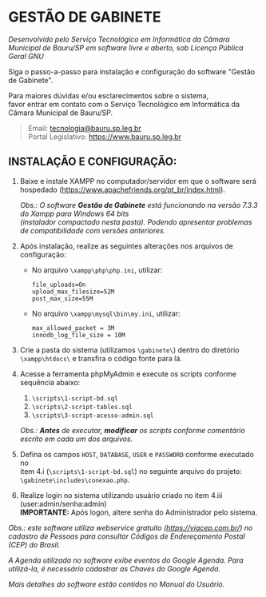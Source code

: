 # GESTÃO DE GABINETE

*Desenvolvido pelo Serviço Tecnológico em Informática da Câmara Municipal de Bauru/SP em software livre e aberto, sob Licença Pública Geral GNU*

Siga o passo-a-passo para instalação e configuração do software "Gestão de Gabinete".

Para  maiores  dúvidas  e/ou  esclarecimentos  sobre  o  sistema,  
favor  entrar  em contato  com  o Serviço  Tecnológico  em  Informática da Câmara  Municipal  de Bauru/SP. 

>Email: tecnologia@bauru.sp.leg.br  
>Portal Legislativo: https://www.bauru.sp.leg.br

## INSTALAÇÃO E CONFIGURAÇÃO:

1. Baixe e instale XAMPP no computador/servidor em que o software será hospedado
(https://www.apachefriends.org/pt_br/index.html).

    *Obs.: O software **Gestão de Gabinete** está funcionando na versão 7.3.3 do Xampp para Windows 64 bits  
    (instalador compactado nesta pasta). Podendo apresentar problemas de compatibilidade com versões anteriores.*

2. Após instalação, realize as seguintes alterações nos arquivos de configuração:
    - No arquivo `\xampp\php\php.ini`, utilizar:
    
        ```
        file_uploads=On
        upload_max_filesize=52M
        post_max_size=55M
        ```
    - No arquivo `\xampp\mysql\bin\my.ini`, utilizar:
    
        ```
        max_allowed_packet = 3M
        innodb_log_file_size = 10M
        ```
3. Crie a pasta do sistema (utilizamos `\gabinete\`) dentro do diretório `\xampp\htdocs\` e transfira o código fonte para lá.

4. Acesse a ferramenta phpMyAdmin e execute os scripts conforme sequência abaixo:
    1. `\scripts\1-script-bd.sql`
    2. `\scripts\2-script-tables.sql`
    3. `\scripts\3-script-acesso-admin.sql`
  
    *Obs.: **Antes** de executar, **modificar** os scripts conforme comentário escrito em cada um dos arquivos.*

5. Defina os campos `HOST`, `DATABASE`, `USER` e `PASSWORD` conforme executado no  
item 4.i (`\scripts\1-script-bd.sql`) no seguinte arquivo do projeto: `\gabinete\includes\conexao.php`.

6. Realize login no sistema utilizando usuário criado no item 4.iii (user:admin/senha:admin)  
**IMPORTANTE:** Após logon, altere senha do Administrador pelo sistema.

*Obs.: este software utiliza webservice gratuito (https://viacep.com.br/) no cadastro de Pessoas
para consultar Códigos de Endereçamento Postal (CEP) do Brasil.*

*A Agenda utilizada no software exibe eventos do Google Agenda. Para utilizá-la, é necessário cadastrar as Chaves do Google Agenda.*

*Mais detalhes do software estão contidos no Manual do Usuário.*
